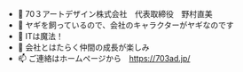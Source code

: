 - 👋 70３アートデザイン株式会社　代表取締役　野村直美
- 👀 ヤギを飼っているので、会社のキャラクターがヤギなのです
- 🌱 ITは魔法！
- 💞️ 会社とはたらく仲間の成長が楽しみ
- 📫 ご連絡はホームページから　https://703ad.jp/
<!---
703nomura/703nomura is a ✨ special ✨ repository because its `README.md` (this file) appears on your GitHub profile.
You can click the Preview link to take a look at your changes.
--->
